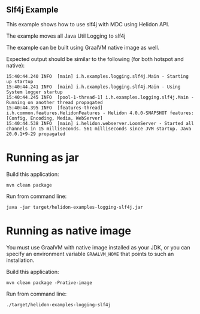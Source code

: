 Slf4j Example
---

This example shows how to use slf4j with MDC
 using Helidon API.

The example moves all Java Util Logging to slf4j
 
The example can be built using GraalVM native image as well.

Expected output should be similar to the following (for both hotspot and native):
```text
15:40:44.240 INFO  [main] i.h.examples.logging.slf4j.Main - Starting up startup
15:40:44.241 INFO  [main] i.h.examples.logging.slf4j.Main - Using System logger startup
15:40:44.245 INFO  [pool-1-thread-1] i.h.examples.logging.slf4j.Main - Running on another thread propagated
15:40:44.395 INFO  [features-thread] i.h.common.features.HelidonFeatures - Helidon 4.0.0-SNAPSHOT features: [Config, Encoding, Media, WebServer]
15:40:44.538 INFO  [main] i.helidon.webserver.LoomServer - Started all channels in 15 milliseconds. 561 milliseconds since JVM startup. Java 20.0.1+9-29 propagated
```

# Running as jar

Build this application:
```shell
mvn clean package
```

Run from command line:
```shell
java -jar target/helidon-examples-logging-slf4j.jar
```

# Running as native image
You must use GraalVM with native image installed as your JDK,
or you can specify an environment variable `GRAALVM_HOME` that points
to such an installation.

Build this application:
```shell
mvn clean package -Pnative-image
```

Run from command line:
```shell
./target/helidon-examples-logging-slf4j
```